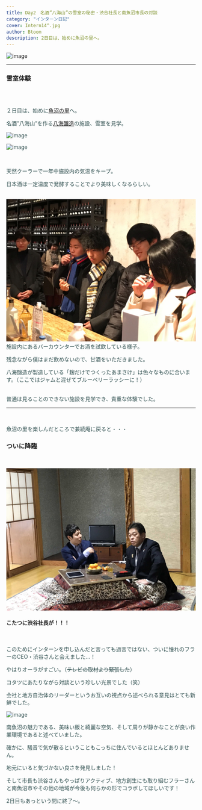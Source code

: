 ```yaml
---
title: Day2　名酒”八海山”の雪室の秘密・渋谷社長と南魚沼市長の対談
category: "インターン日記"
cover: Intern14^.jpg
author: Btoom
description: 2日目は、始めに魚沼の里へ。
---
```


![image](./Intern14.png)

---

### 雪室体験
<br />
<br />

<font color="DarkSlateGray">

２日目は、始めに[魚沼の里](http://www.uonuma-no-sato.jp/)へ。
<br />

名酒”八海山”を作る[八海醸造](http://www.hakkaisan.co.jp/)の施設、雪室を見学。
<br />

![image](./Intern245.JPG)

![image](./Intern251.JPG)

<br />

天然クーラーで一年中施設内の気温をキープ。
<br />

日本酒は一定温度で発酵することでより美味しくなるらしい。  
<br />

![image](./Intern226.jpg)
<br />
施設内にあるバーカウンターでお酒を試飲している様子。
<br />

残念ながら僕はまだ飲めないので、甘酒をいただきました。
<br />

八海醸造が製造している「麹だけでつくったあまさけ」は色々なものに合います。（ここではジャムと混ぜてブルーベリーラッシーに！）
<br />
<br />

普通は見ることのできない施設を見学でき、貴重な体験でした。

---
<br />

魚沼の里を楽しんだところで兼続庵に戻ると・・・

</font>


### ついに降臨


<br />

![image](./渋谷社長＆市長.jpg)

#### こたつに渋谷社長が！！！
<br />

<font color="DarkSlateGray">

このためにインターンを申し込んだと言っても過言ではない、ついに憧れのフラーのCEO・渋谷さんと会えました…！

やはりオーラがすごい。（~~テレビの取材より緊張した~~）
<br />

コタツにあたりながら対談という珍しい光景でした（笑）
<br />

会社と地方自治体のリーダーというお互いの視点から述べられる意見はとても新鮮でした。
<br />

![image](./Intern394.JPG)

南魚沼の魅力である、美味い飯と綺麗な空気、そして周りが静かなことが良い作業環境であると述べていました。
<br />

確かに、騒音で気が散るということもこっちに住んでいるとほとんどありません。
<br />

地元にいると気づかない良さを発見しました！

そして市長も渋谷さんもやっぱりアクティブ、地方創生にも取り組むフラーさんと南魚沼市やその他の地域が今後も何らかの形でコラボしてほしいです！

2日目もあっという間に終了〜。

</font>
